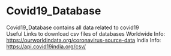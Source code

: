 # Covid19_Database
Covid19_Database contains all data related to covid19  
Useful Links to download csv files of databases
Worldwide Info: https://ourworldindata.org/coronavirus-source-data
India Info: https://api.covid19india.org/csv/
